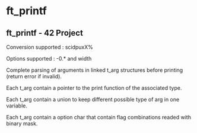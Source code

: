 # ft_printf
## ft_printf - 42 Project

Conversion supported : scidpuxX%

Options supported : -0.* and width


Complete parsing of arguments in linked t_arg structures before printing (return error if invalid).

Each t_arg contain a pointer to the print function of the associated type.

Each t_arg contain a union to keep different possible type of arg in one variable.

Each t_arg contain a option char that contain flag combinations readed with binary mask.

